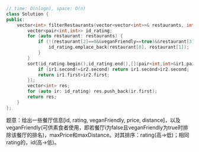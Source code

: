 ```CPP
// time: O(nlogn), space: O(n)
class Solution {
public:
    vector<int> filterRestaurants(vector<vector<int>>& restaurants, int veganFriendly, int maxPrice, int maxDistance) {
        vector<pair<int,int>> id_rating;
        for (auto restaurant: restaurants) {
            if (!(restaurant[2]==0&&veganFriendly==true)&&restaurant[3]<=maxPrice&&restaurant[4]<=maxDistance) {
                id_rating.emplace_back(restaurant[0], restaurant[1]);
            }
        }
        sort(id_rating.begin(),id_rating.end(),[](pair<int,int>&ir1,pair<int,int>&ir2){
            if (ir1.second!=ir2.second) return ir1.second>ir2.second;
            return ir1.first>ir2.first;
        });
        vector<int> res;
        for (auto ir: id_rating) res.push_back(ir.first);
        return res;
    }
};
```

题意：给出一些餐厅信息[id, rating, veganFriendly, price, distance]，以及veganFriendly(可供素食者使用，即若餐厅i为false且veganFriendly为true时排除该餐厅的排名)，maxPrice和maxDistance。对其排序：rating(高->低)；相同rating的，id(高->低)。